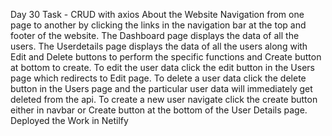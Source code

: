 Day 30 Task - CRUD with axios About the Website Navigation from one page to another by clicking the links in the navigation bar at the top and footer of the website. The Dashboard page displays the data of all the users. The Userdetails page displays the data of all the users along with Edit and Delete buttons to perform the specific functions and Create button at bottom to create. To edit the user data click the edit button in the Users page which redirects to Edit page. To delete a user data click the delete button in the Users page and the particular user data will immediately get deleted from the api. To create a new user navigate click the create button either in navbar or Create button at the bottom of the User Details page. Deployed the Work in Netilfy